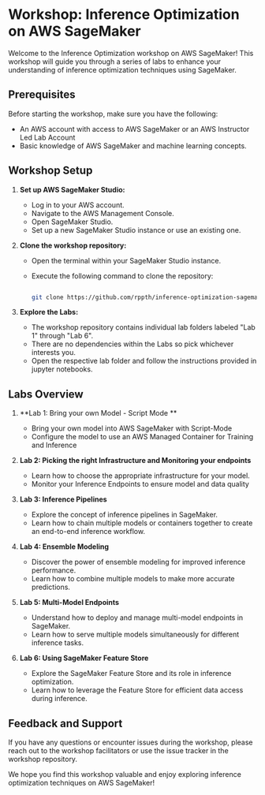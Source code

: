 # Workshop: Inference Optimization on AWS SageMaker

Welcome to the Inference Optimization workshop on AWS SageMaker! This workshop will guide you through a series of labs to enhance your understanding of inference optimization techniques using SageMaker.

## Prerequisites

Before starting the workshop, make sure you have the following:

- An AWS account with access to AWS SageMaker or an AWS Instructor Led Lab Account
- Basic knowledge of AWS SageMaker and machine learning concepts.

## Workshop Setup

1. **Set up AWS SageMaker Studio:**
   - Log in to your AWS account.
   - Navigate to the AWS Management Console.
   - Open SageMaker Studio.
   - Set up a new SageMaker Studio instance or use an existing one.

2. **Clone the workshop repository:**
   - Open the terminal within your SageMaker Studio instance.
   - Execute the following command to clone the repository:
   
     ```bash
     
     git clone https://github.com/rppth/inference-optimization-sagemaker
     
     ```


3. **Explore the Labs:**
   - The workshop repository contains individual lab folders labeled "Lab 1" through "Lab 6".
   - There are no dependencies within the Labs so pick whichever interests you. 
   - Open the respective lab folder and follow the instructions provided in jupyter notebooks.


## Labs Overview

1. **Lab 1: Bring your own Model - Script Mode **
   - Bring your own model into AWS SageMaker with Script-Mode
   - Configure the model to use an AWS Managed Container for Training and Inference 
   
2. **Lab 2: Picking the right Infrastructure and Monitoring your endpoints**
   - Learn how to choose the appropriate infrastructure for your model.
   - Monitor your Inference Endpoints to ensure model and data quality

3. **Lab 3: Inference Pipelines**
   - Explore the concept of inference pipelines in SageMaker.
   - Learn how to chain multiple models or containers together to create an end-to-end inference workflow.

4. **Lab 4: Ensemble Modeling**
   - Discover the power of ensemble modeling for improved inference performance.
   - Learn how to combine multiple models to make more accurate predictions.

5. **Lab 5: Multi-Model Endpoints**
   - Understand how to deploy and manage multi-model endpoints in SageMaker.
   - Learn how to serve multiple models simultaneously for different inference tasks.

6. **Lab 6: Using SageMaker Feature Store**
   - Explore the SageMaker Feature Store and its role in inference optimization.
   - Learn how to leverage the Feature Store for efficient data access during inference.


## Feedback and Support

If you have any questions or encounter issues during the workshop, please reach out to the workshop facilitators or use the issue tracker in the workshop repository.

We hope you find this workshop valuable and enjoy exploring inference optimization techniques on AWS SageMaker!

